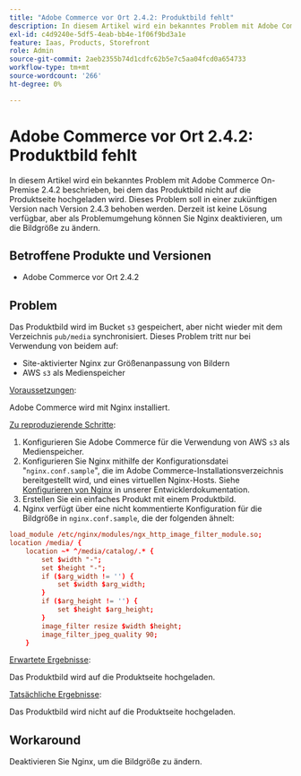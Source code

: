 ```yaml
---
title: "Adobe Commerce vor Ort 2.4.2: Produktbild fehlt"
description: In diesem Artikel wird ein bekanntes Problem mit Adobe Commerce On-Premise 2.4.2 beschrieben, bei dem das Produktbild nicht auf die Produktseite hochgeladen wird. Dieses Problem soll in einer zukünftigen Version nach Version 2.4.3 behoben werden. Derzeit ist keine Lösung verfügbar, aber als Problemumgehung können Sie Nginx deaktivieren, um die Bildgröße zu ändern.
exl-id: c4d9240e-5df5-4eab-bb4e-1f06f9bd3a1e
feature: Iaas, Products, Storefront
role: Admin
source-git-commit: 2aeb2355b74d1cdfc62b5e7c5aa04fcd0a654733
workflow-type: tm+mt
source-wordcount: '266'
ht-degree: 0%

---
```


# Adobe Commerce vor Ort 2.4.2: Produktbild fehlt

In diesem Artikel wird ein bekanntes Problem mit Adobe Commerce On-Premise 2.4.2 beschrieben, bei dem das Produktbild nicht auf die Produktseite hochgeladen wird. Dieses Problem soll in einer zukünftigen Version nach Version 2.4.3 behoben werden. Derzeit ist keine Lösung verfügbar, aber als Problemumgehung können Sie Nginx deaktivieren, um die Bildgröße zu ändern.

## Betroffene Produkte und Versionen

* Adobe Commerce vor Ort 2.4.2

## Problem

Das Produktbild wird im Bucket `s3` gespeichert, aber nicht wieder mit dem Verzeichnis `pub/media` synchronisiert. Dieses Problem tritt nur bei Verwendung von beidem auf:

* Site-aktivierter Nginx zur Größenanpassung von Bildern
* AWS `s3` als Medienspeicher

<u>Voraussetzungen</u>:

Adobe Commerce wird mit Nginx installiert.

<u>Zu reproduzierende Schritte</u>:

1. Konfigurieren Sie Adobe Commerce für die Verwendung von AWS `s3` als Medienspeicher.
1. Konfigurieren Sie Nginx mithilfe der Konfigurationsdatei &quot;`nginx.conf.sample`&quot;, die im Adobe Commerce-Installationsverzeichnis bereitgestellt wird, und eines virtuellen Nginx-Hosts. Siehe [Konfigurieren von Nginx](https://experienceleague.adobe.com/en/docs/commerce-operations/installation-guide/prerequisites/web-server/nginx) in unserer Entwicklerdokumentation.
1. Erstellen Sie ein einfaches Produkt mit einem Produktbild.
1. Nginx verfügt über eine nicht kommentierte Konfiguration für die Bildgröße in `nginx.conf.sample`, die der folgenden ähnelt:

```conf
load_module /etc/nginx/modules/ngx_http_image_filter_module.so;
location /media/ {
    location ~* ^/media/catalog/.* {
        set $width "-";
        set $height "-";
        if ($arg_width != '') {
            set $width $arg_width;
        }
        if ($arg_height != '') {
            set $height $arg_height;
        }
        image_filter resize $width $height;
        image_filter_jpeg_quality 90;
    }
```

<u>Erwartete Ergebnisse</u>:

Das Produktbild wird auf die Produktseite hochgeladen.

<u>Tatsächliche Ergebnisse</u>:

Das Produktbild wird nicht auf die Produktseite hochgeladen.

## Workaround

Deaktivieren Sie Nginx, um die Bildgröße zu ändern.
